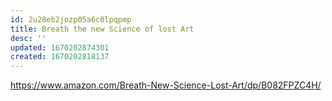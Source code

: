 ```yaml
---
id: 2u28eb2jozp05a6c0lpqpmp
title: Breath the new Science of lost Art
desc: ''
updated: 1670202874301
created: 1670202818137
---
```


https://www.amazon.com/Breath-New-Science-Lost-Art/dp/B082FPZC4H/
